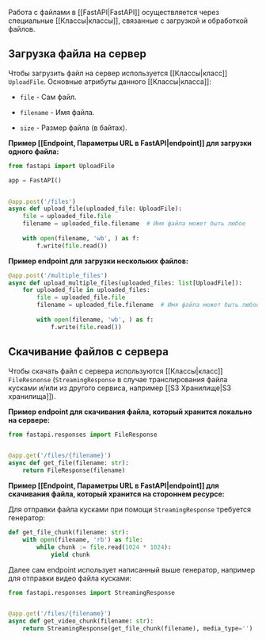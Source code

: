 Работа с файлами в [[FastAPI|FastAPI]] осуществляется через специальные [[Классы|классы]], связанные с загрузкой и обработкой файлов.

## Загрузка файла на сервер

Чтобы загрузить файл на сервер используется [[Классы|класс]] `UploadFile`. Основные атрибуты данного [[Классы|класса]]:

- `file` - Сам файл.

- `filename` - Имя файла.

- `size` - Размер файла (в байтах).

**Пример [[Endpoint, Параметры URL в FastAPI|endpoint]] для загрузки одного файла:**

```Python
from fastapi import UploadFile

app = FastAPI()


@app.post('/files')
async def upload_file(uploaded_file: UploadFile):
	file = uploaded_file.file
	filename = uploaded_file.filename  # Имя файла может быть любое
	
	with open(filename, 'wb', ) as f:
		f.write(file.read())
```

**Пример endpoint для загрузки нескольких файлов:**

```Python
@app.post('/multiple_files')
async def upload_multiple_files(uploaded_files: list[UploadFile]):
	for uploaded_file in uploaded_files:
		file = uploaded_file.file
		filename = uploaded_file.filename  # Имя файла может быть любое
		
		with open(filename, 'wb', ) as f:
			f.write(file.read())
```

## Скачивание файлов с сервера

Чтобы скачать файл с сервера используются [[Классы|класс]] `FileResnonse` (`StreamingResponse` в случае транслирования файла кусками и/или из другого сервиса, например [[S3 Хранилище|S3 хранилища]]).

**Пример endpoint для скачивания файла, который хранится локально на сервере:**

```Python
from fastapi.responses import FileResponse


@app.get('/files/{filename}')
async def get_file(filename: str):
	return FileResponse(filename)
```

**Пример [[Endpoint, Параметры URL в FastAPI|endpoint]] для скачивания файла, который хранится на стороннем ресурсе:**

Для отправки файла кусками при помощи `StreamingResponse` требуется генератор:

```Python
def get_file_chunk(filename: str):
	with open(filename, 'rb') as file:
		while chunk := file.read(1024 * 1024):
			yield chunk
```

Далее сам endpoint использует написанный выше генератор, например для отправки видео файла кусками:

```Python
from fastapi.responses import StreamingResponse


@app.get('/files/{filename}')
async def get_video_chunk(filename: str):
	return StreamingResponse(get_file_chunk(filename), media_type='')
```